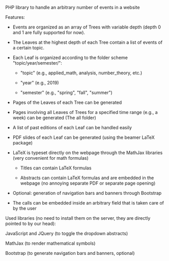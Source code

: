 PHP library to handle an arbitrary number of events in a website

Features:

- Events are organized as an array of Trees with variable depth (depth 0 and 1 are fully supported for now).

- The Leaves at the highest depth of each Tree contain a list of events of a certain topic.

- Each Leaf is organized according to the folder scheme "topic/year/semester/":

    - "topic" (e.g., applied_math, analysis, number_theory, etc.)

    - "year"  (e.g., 2019)

    - "semester"  (e.g., "spring", "fall", "summer")

- Pages of the Leaves of each Tree can be generated

- Pages involving all Leaves of Trees for a specified time range (e.g., a week) can be generated (The all folder)

- A list of past editions of each Leaf can be handled easily

- PDF slides of each Leaf can be generated (using the beamer LaTeX package)

- LaTeX is typeset directly on the webpage through the MathJax libraries (very convenient for math formulas)

    - Titles can contain LaTeX formulas

    - Abstracts can contain LaTeX formulas and are embedded in the webpage (no annoying separate PDF or separate page opening)

- Optional: generation of navigation bars and banners through Bootstrap

- The calls can be embedded inside an arbitrary <body> field that is taken care of by the user



 Used libraries (no need to install them on the server, they are directly pointed to by our head):

 
 JavaScript and JQuery (to toggle the dropdown abstracts)
 
 MathJax (to render mathematical symbols)

 Bootstrap (to generate navigation bars and banners, optional)
